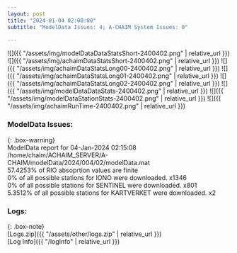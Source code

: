 ```yaml
---
layout: post
title: "2024-01-04 02:00:00"
subtitle: "ModelData Issues: 4; A-CHAIM System Issues: 0"

---
```


![]({{ "/assets/img/modelDataDataStatsShort-2400402.png" | relative_url }})
![]({{ "/assets/img/achaimDataStatsShort-2400402.png" | relative_url }})
![]({{ "/assets/img/achaimDataStatsLong00-2400402.png" | relative_url }})
![]({{ "/assets/img/achaimDataStatsLong01-2400402.png" | relative_url }})
![]({{ "/assets/img/achaimDataStatsLong02-2400402.png" | relative_url }})
![]({{ "/assets/img/modelDataDataStats-2400402.png" | relative_url }})
![]({{ "/assets/img/modelDataStationStats-2400402.png" | relative_url }})
![]({{ "/assets/img/achaimRunTime-2400402.png" | relative_url }})


### ModelData Issues:  
  
{: .box-warning}  
 ModelData report for 04-Jan-2024 02:15:08   
 /home/chaim/ACHAIM_SERVER/A-CHAIM/modelData/2024/004/02/modelData.mat   
 57.4253% of RIO absoprtion values are finite   
 0% of all possible stations for IONO were downloaded. x1346   
 0% of all possible stations for SENTINEL were downloaded. x801   
 5.3512% of all possible stations for KARTVERKET were downloaded. x2   
  


### Logs:  
  
{: .box-note}  
[Logs.zip]({{ "/assets/other/logs.zip" | relative_url }})  
[Log Info]({{ "/logInfo" | relative_url }})  

